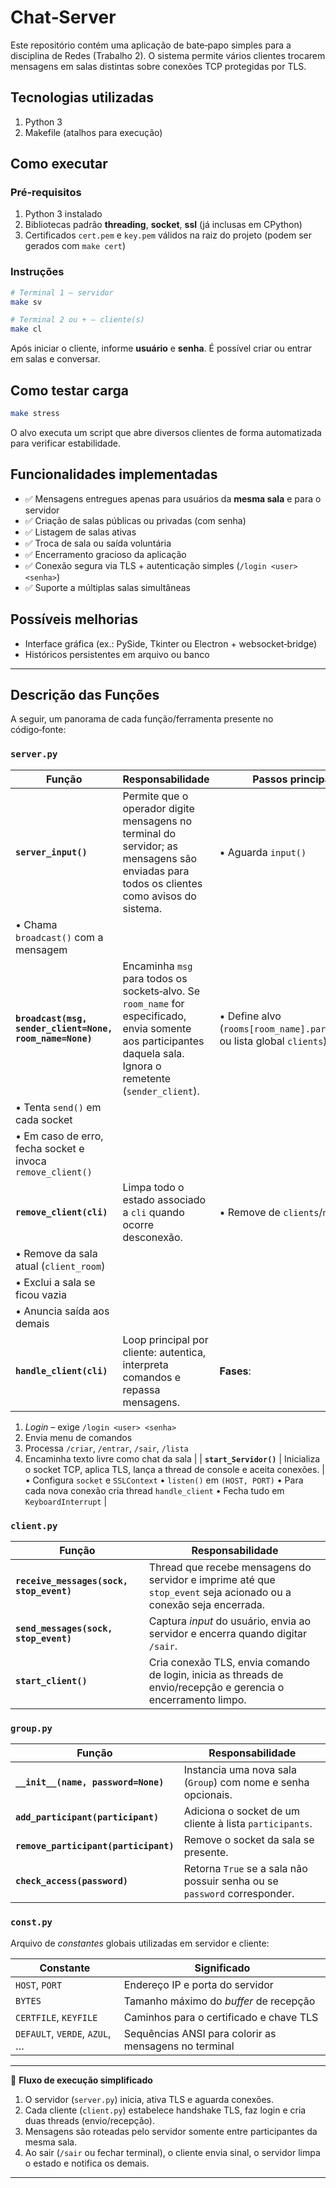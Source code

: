 # Chat‑Server

Este repositório contém uma aplicação de bate‑papo simples para a disciplina de Redes (Trabalho 2). O sistema permite vários clientes trocarem mensagens em salas distintas sobre conexões TCP protegidas por TLS.

## Tecnologias utilizadas
1. Python 3
2. Makefile (atalhos para execução)

## Como executar

### Pré‑requisitos
1. Python 3 instalado
2. Bibliotecas padrão **threading**, **socket**, **ssl** (já inclusas em CPython)
3. Certificados `cert.pem` e `key.pem` válidos na raiz do projeto (podem ser gerados com `make cert`)

### Instruções
```bash
# Terminal 1 – servidor
make sv

# Terminal 2 ou + – cliente(s)
make cl
```
Após iniciar o cliente, informe **usuário** e **senha**. É possível criar ou entrar em salas e conversar.

## Como testar carga
```bash
make stress
```
O alvo executa um script que abre diversos clientes de forma automatizada para verificar estabilidade.

## Funcionalidades implementadas
* ✅ Mensagens entregues apenas para usuários da **mesma sala** e para o servidor
* ✅ Criação de salas públicas ou privadas (com senha)
* ✅ Listagem de salas ativas
* ✅ Troca de sala ou saída voluntária
* ✅ Encerramento gracioso da aplicação
* ✅ Conexão segura via TLS + autenticação simples (`/login <user> <senha>`)
* ✅ Suporte a múltiplas salas simultâneas

## Possíveis melhorias
* Interface gráfica (ex.: PySide, Tkinter ou Electron + websocket‑bridge)
* Históricos persistentes em arquivo ou banco
---

## Descrição das Funções
A seguir, um panorama de cada função/ferramenta presente no código‑fonte:

### `server.py`
| Função                                                     | Responsabilidade                                                                                                                                                 | Passos principais                                                         |
| ---------------------------------------------------------- | ---------------------------------------------------------------------------------------------------------------------------------------------------------------- | ------------------------------------------------------------------------- |
| **`server_input()`**                                       | Permite que o operador digite mensagens no terminal do servidor; as mensagens são enviadas para todos os clientes como avisos do sistema.                        | • Aguarda `input()`                                                       |
| • Chama `broadcast()` com a mensagem                       |                                                                                                                                                                  |                                                                           |
| **`broadcast(msg, sender_client=None, room_name=None)`**   | Encaminha `msg` para todos os sockets‑alvo. Se `room_name` for especificado, envia somente aos participantes daquela sala. Ignora o remetente (`sender_client`). | • Define alvo (`rooms[room_name].participants` ou lista global `clients`) |
| • Tenta `send()` em cada socket                            |                                                                                                                                                                  |                                                                           |
| • Em caso de erro, fecha socket e invoca `remove_client()` |                                                                                                                                                                  |                                                                           |
| **`remove_client(cli)`**                                   | Limpa todo o estado associado a `cli` quando ocorre desconexão.                                                                                                  | • Remove de `clients`/`nicknames`                                         |
| • Remove da sala atual (`client_room`)                     |                                                                                                                                                                  |                                                                           |
| • Exclui a sala se ficou vazia                             |                                                                                                                                                                  |                                                                           |
| • Anuncia saída aos demais                                 |                                                                                                                                                                  |                                                                           |
| **`handle_client(cli)`**                                   | Loop principal por cliente: autentica, interpreta comandos e repassa mensagens.                                                                                  | **Fases**:                                                                |

1. *Login* – exige `/login <user> <senha>`
2. Envia menu de comandos
3. Processa `/criar`, `/entrar`, `/sair`, `/lista`
4. Encaminha texto livre como chat da sala |
   \| **`start_Servidor()`** | Inicializa o socket TCP, aplica TLS, lança a thread de console e aceita conexões. | • Configura `socket` e `SSLContext`
   • `listen()` em `(HOST, PORT)`
   • Para cada nova conexão cria thread `handle_client`
   • Fecha tudo em `KeyboardInterrupt` |

### `client.py`
| Função                                   | Responsabilidade                                                                                                  |
| ---------------------------------------- | ----------------------------------------------------------------------------------------------------------------- |
| **`receive_messages(sock, stop_event)`** | Thread que recebe mensagens do servidor e imprime até que `stop_event` seja acionado ou a conexão seja encerrada. |
| **`send_messages(sock, stop_event)`**    | Captura *input* do usuário, envia ao servidor e encerra quando digitar `/sair`.                                   |
| **`start_client()`**                     | Cria conexão TLS, envia comando de login, inicia as threads de envio/recepção e gerencia o encerramento limpo.    |

### `group.py`
| Função                                | Responsabilidade                                                          |
| ------------------------------------- | ------------------------------------------------------------------------- |
| **`__init__(name, password=None)`**   | Instancia uma nova sala (`Group`) com nome e senha opcionais.             |
| **`add_participant(participant)`**    | Adiciona o socket de um cliente à lista `participants`.                   |
| **`remove_participant(participant)`** | Remove o socket da sala se presente.                                      |
| **`check_access(password)`**          | Retorna `True` se a sala não possuir senha ou se `password` corresponder. |

### `const.py`
Arquivo de *constantes* globais utilizadas em servidor e cliente:

| Constante                     | Significado                                           |
| ----------------------------- | ----------------------------------------------------- |
| `HOST`, `PORT`                | Endereço IP e porta do servidor                       |
| `BYTES`                       | Tamanho máximo do *buffer* de recepção                |
| `CERTFILE`, `KEYFILE`         | Caminhos para o certificado e chave TLS               |
| `DEFAULT`, `VERDE`, `AZUL`, … | Sequências ANSI para colorir as mensagens no terminal |
---

💬 **Fluxo de execução simplificado**
1. O servidor (`server.py`) inicia, ativa TLS e aguarda conexões.
2. Cada cliente (`client.py`) estabelece handshake TLS, faz login e cria duas threads (envio/recepção).
3. Mensagens são roteadas pelo servidor somente entre participantes da mesma sala.
4. Ao sair (`/sair` ou fechar terminal), o cliente envia sinal, o servidor limpa o estado e notifica os demais.
---
